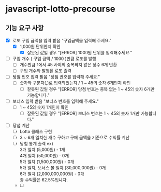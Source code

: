# javascript-lotto-precourse

## 기능 요구 사항

- [x] 로또 구입 금액을 입력 받음 "구입금액을 입력해 주세요."
  - [x] 1,000원 단위인지 확인
    - [x] 잘못된 값일 경우 "[ERROR] 1000원 단위를 입력해주세요."
- [ ] 구입 개수 ( 구입 금액 / 1000 )만큼 로또를 발행
  - [ ] 개수만큼 1에서 45 사이의 중복되지 않은 정수 6개 반환
  - [ ] 구입 개수와 발행된 로또 출력
- [ ] 당첨 번호 입력 받음 "당첨 번호를 입력해 주세요."
  - [ ] 숫자와 구분자(,)로 입력되었는지 / 1 ~ 45의 숫자 6개인지 확인
    - [ ] 잘못된 값일 경우 "[ERROR] 당첨 번호는 중복 없는 1 ~ 45의 숫자 6개만 가능합니다."
- [ ] 보너스 입력 받음 "보너스 번호를 입력해 주세요."
  - [ ] 1 ~ 45의 숫자 1개인지 확인
    - [ ] 잘못된 값일 경우 "[ERROR] 보너스 번호는 1 ~ 45의 숫자 1개만 가능합니다."
- [ ] 당첨 계산
  - [ ] Lotto 클래스 구현
  - [ ] 3 ~ 6개 일치한 개수 구하고 구매 금액을 기준으로 수익률 계산
  - [ ] 당첨 통계 출력 ex) <br />
   3개 일치 (5,000원) - 1개 <br />
4개 일치 (50,000원) - 0개 <br />
5개 일치 (1,500,000원) - 0개 <br />
5개 일치, 보너스 볼 일치 (30,000,000원) - 0개 <br />
6개 일치 (2,000,000,000원) - 0개 <br />
총 수익률은 62.5%입니다.
  - [ ] 